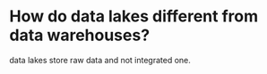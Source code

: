 # How do data lakes different from data warehouses?

data lakes store raw data and not integrated one. 